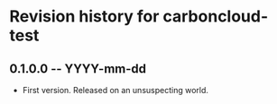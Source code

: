 # Revision history for carboncloud-test

## 0.1.0.0  -- YYYY-mm-dd

* First version. Released on an unsuspecting world.

